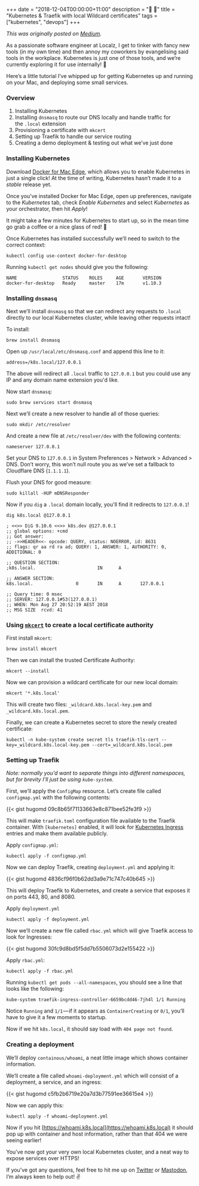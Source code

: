 +++
date = "2018-12-04T00:00:00+11:00"
description = "🐙 🐳"
title = "Kubernetes & Traefik with local Wildcard certificates"
tags = ["kubernetes", "devops"]
+++

*This was originally posted on [Medium](https://medium.com/localz-engineering/kubernetes-traefik-locally-with-a-wildcard-certificateNaNe5255d).*

As a passionate software engineer at Localz, I get to tinker with fancy new tools (in my own time) and then annoy my coworkers by evangelising said tools in the workplace. Kubernetes is just one of those tools, and we’re currently exploring it for use internally! 🐙

Here’s a little tutorial I’ve whipped up for getting Kubernetes up and running on your Mac, and deploying some small services.

### Overview
1.  Installing Kubernetes
2.  Installing `dnsmasq` to route our DNS locally and handle traffic for the `.local` extension
3.  Provisioning a certificate with `mkcert`
4.  Setting up Traefik to handle our service routing
5.  Creating a demo deployment & testing out what we’ve just done

### Installing Kubernetes

Download [Docker for Mac Edge](https://docs.docker.com/docker-for-mac/edge-release-notes/), which allows you to enable Kubernetes in just a single click! At the time of writing, Kubernetes hasn’t made it to a _stable_ release yet.

Once you’ve installed Docker for Mac Edge, open up preferences, navigate to the _Kubernetes_ tab, check _Enable Kubernetes_ and select _Kubernetes_ as your orchestrator, then hit _Apply_!

It might take a few minutes for Kubernetes to start up, so in the mean time go grab a coffee or a nice glass of red! 🍷

Once Kubernetes has installed successfully we’ll need to switch to the correct context:

```
kubectl config use-context docker-for-desktop
```

Running `kubectl get nodes` should give you the following:

```
NAME                 STATUS    ROLES     AGE       VERSION
docker-for-desktop   Ready     master    17m       v1.10.3
```

### Installing `dnsmasq`

Next we’ll install `dnsmasq` so that we can redirect any requests to `.local` directly to our local Kubernetes cluster, while leaving other requests intact!

To install:

```
brew install dnsmasq
```

Open up `/usr/local/etc/dnsmasq.conf` and append this line to it:

```
address=/k8s.local/127.0.0.1
```

The above will redirect all `.local` traffic to `127.0.0.1` but you could use any IP and any domain name extension you'd like.

Now start `dnsmasq`:

```
sudo brew services start dnsmasq
```

Next we’ll create a new resolver to handle all of those queries:

```
sudo mkdir /etc/resolver
```

And create a new file at `/etc/resolver/dev` with the following contents:

```
nameserver 127.0.0.1
```

Set your DNS to `127.0.0.1` in System Preferences > Network > Advanced > DNS. Don’t worry, this won’t null route you as we’ve set a fallback to Cloudflare DNS (`1.1.1.1`).

Flush your DNS for good measure:

```
sudo killall -HUP mDNSResponder
```

Now if you `dig` a `.local` domain locally, you'll find it redirects to `127.0.0.1`!

```
dig k8s.local @127.0.0.1

; <<>> DiG 9.10.6 <<>> k8s.dev @127.0.0.1
;; global options: +cmd
;; Got answer:
;; ->>HEADER<<- opcode: QUERY, status: NOERROR, id: 8631
;; flags: qr aa rd ra ad; QUERY: 1, ANSWER: 1, AUTHORITY: 0, ADDITIONAL: 0

;; QUESTION SECTION:
;k8s.local.                       IN      A

;; ANSWER SECTION:
k8s.local.                0       IN      A       127.0.0.1

;; Query time: 0 msec
;; SERVER: 127.0.0.1#53(127.0.0.1)
;; WHEN: Mon Aug 27 20:52:19 AEST 2018
;; MSG SIZE  rcvd: 41
```

### Using [`mkcert`](https://github.com/FiloSottile/mkcert/) to create a local certificate authority

First install `mkcert`:

```
brew install mkcert
```

Then we can install the trusted Certificate Authority:

```
mkcert --install
```

Now we can provision a wildcard certificate for our new local domain:

```
mkcert '*.k8s.local'
```

This will create two files: `_wildcard.k8s.local-key.pem` and `_wildcard.k8s.local.pem`.

Finally, we can create a Kubernetes secret to store the newly created certificate:

```
kubectl -n kube-system create secret tls traefik-tls-cert --key=_wildcard.k8s.local-key.pem --cert=_wildcard.k8s.local.pem
```

### Setting up Traefik

_Note: normally you’d want to separate things into different namespaces, but for brevity I’ll just be using `kube-system`._

First, we’ll apply the `ConfigMap` resource. Let’s create file called `configmap.yml` with the following contents:

{{< gist hugomd 09c8b65f71133663e8c871bee52fe3f9 >}}

This will make `traefik.toml` configuration file available to the Traefik container. With `[kubernetes]` enabled, it will look for [Kubernetes Ingress](https://kubernetes.io/docs/concepts/services-networking/ingress/) entries and make them available publicly.

Apply `configmap.yml`:

```
kubectl apply -f configmap.yml
```

Now we can deploy Traefik, creating `deployment.yml` and applying it:

{{< gist hugomd 4836cf96f0b62dd3a9e71c747c40b645 >}}

This will deploy Traefik to Kubernetes, and create a service that exposes it on ports 443, 80, and 8080.

Apply `deployment.yml`

```
kubectl apply -f deployment.yml
```

Now we’ll create a new file called `rbac.yml` which will give Traefik access to look for Ingresses:

{{< gist hugomd 30fc9d8bd5f5dd7b5506073d2e155422 >}}

Apply `rbac.yml`:

```
kubectl apply -f rbac.yml
```

Running `kubectl get pods --all-namespaces`, you should see a line that looks like the following:

```
kube-system traefik-ingress-controller-6659bcdd46-7jh4l 1/1 Running
```

Notice `Running` and `1/1` — if it appears as `ContainerCreating` or `0/1`, you’ll have to give it a few moments to startup.

Now if we hit `k8s.local`, it should say load with `404 page not found`.

### Creating a deployment

We’ll deploy `containous/whoami`, a neat little image which shows container information.

We’ll create a file called `whoami-deployment.yml` which will consist of a deployment, a service, and an ingress:

{{< gist hugomd c5fb2b6719e20a7d3b77591ee36615e4 >}}

Now we can apply this:

```
kubectl apply -f whoami-deployment.yml
```

Now if you hit [https://whoami.k8s.local](https://whoami.k8s.local) it should pop up with container and host information, rather than that 404 we were seeing earlier!

You’ve now got your very own local Kubernetes cluster, and a neat way to expose services over HTTPS!

If you’ve got any questions, feel free to hit me up on [Twitter](https://twitter.com/hugojmd) or [Mastodon](https://melb.social/@hugo), I’m always keen to help out! ✌️
